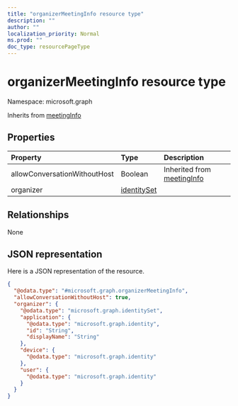 ```yaml
---
title: "organizerMeetingInfo resource type"
description: ""
author: ""
localization_priority: Normal
ms.prod: ""
doc_type: resourcePageType
---
```


# organizerMeetingInfo resource type


Namespace: microsoft.graph




Inherits from [meetingInfo](../resources/meetinginfo.md)

## Properties
|Property|Type|Description|
|:---|:---|:---|
|allowConversationWithoutHost|Boolean| Inherited from [meetingInfo](../resources/meetinginfo.md)|
|organizer|[identitySet](../resources/identityset.md)||

## Relationships
None

## JSON representation
Here is a JSON representation of the resource.
<!-- {
  "blockType": "resource",
  "@odata.type": "microsoft.graph.organizerMeetingInfo"
}
-->
``` json
{
  "@odata.type": "#microsoft.graph.organizerMeetingInfo",
  "allowConversationWithoutHost": true,
  "organizer": {
    "@odata.type": "microsoft.graph.identitySet",
    "application": {
      "@odata.type": "microsoft.graph.identity",
      "id": "String",
      "displayName": "String"
    },
    "device": {
      "@odata.type": "microsoft.graph.identity"
    },
    "user": {
      "@odata.type": "microsoft.graph.identity"
    }
  }
}
```

